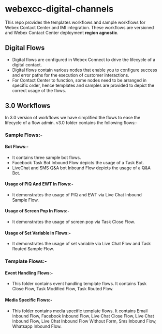 # webexcc-digital-channels

This repo provides the templates workflows and sample workflows for Webex Contact Center and IMI integration. These workflows 
are versioned and Webex Contact Center deployment **region agnostic**. 

## Digital Flows
- Digital flows are configured in Webex Connect to drive the lifecycle of a digital contact.
- Digital flows contain various nodes that enable you to configure success and error paths for the execution of customer interactions.
- For Contact Center to function, some nodes need to be arranged in specific order, hence templates and samples are provided to depict the correct usage of the flows.

## 3.0 Workflows
In 3.0 version of workflows we have simplified the flows to ease the lifecycle of a flow admin.
v3.0 folder contains the following flows:-
### Sample Flows:-
#### Bot Flows:-
- It contains three sample bot flows.
- Facebook Task Bot Inbound Flow depicts the usage of a Task Bot. 
- LiveChat and SMS Q&A bot Inbound Flow depicts the usage of a Q&A Bot.

#### Usage of PIQ And EWT In Flows:-
- It demonstrates the usage of PIQ and EWT via Live Chat Inbound Sample Flow.

#### Usage of Screen Pop In Flows:-
- It demonstrates the usage of screen pop via Task Close Flow.

#### Usage of Set Variable in Flows:-
- It demonstrates the usage of set variable via Live Chat Flow and Task Routed Sample Flow.

### Template Flows:-
#### Event Handling Flows:-
- This folder contains event handling template flows. It contains Task Close Flow, Task Modified Flow, Task Routed Flow.

#### Media Specific Flows:-
- This folder contains media specific template flows. It contains Email Inbound Flow, Facebook Inbound Flow, Live Chat Close Flow, Live Chat Inbound Flow,
Live Chat Inbound Flow Without Form, Sms Inbound Flow, Whatsapp Inbound Flow.
